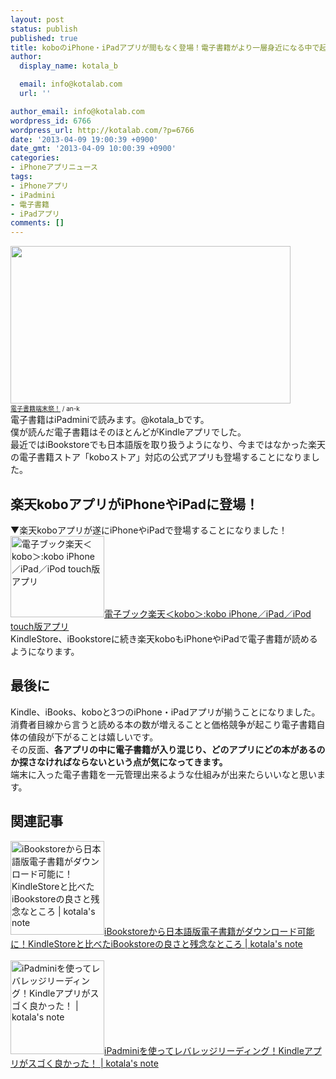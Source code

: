 ```yaml
---
layout: post
status: publish
published: true
title: koboのiPhone・iPadアプリが間もなく登場！電子書籍がより一層身近になる中で起きる問題点！
author:
  display_name: kotala_b

  email: info@kotalab.com
  url: ''

author_email: info@kotalab.com
wordpress_id: 6766
wordpress_url: http://kotalab.com/?p=6766
date: '2013-04-09 19:00:39 +0900'
date_gmt: '2013-04-09 10:00:39 +0900'
categories:
- iPhoneアプリニュース
tags:
- iPhoneアプリ
- iPadmini
- 電子書籍
- iPadアプリ
comments: []
---
```

<p><a href="http://kotalab.com/wp-content/uploads/ipadmini_121028.jpg" target="_blank"><img src="http://kotalab.com/wp-content/uploads/ipadmini_121028.jpg" alt="" title="ipadmini_121028" width="448" height="252" class="alignnone size-full wp-image-3769" /></a><br />
<span style="font-size:10px;"><a href="http://www.flickr.com/photos/an-k/4867499173/" target="_blank">電子書籍端末祭！</a> / an-k</span><br />
電子書籍はiPadminiで読みます。@kotala_bです。<br />
僕が読んだ電子書籍はそのほとんどがKindleアプリでした。<br />
最近ではiBookstoreでも日本語版を取り扱うようになり、今まではなかった楽天の電子書籍ストア「koboストア」対応の公式アプリも登場することになりました。<br />
<!--more--></p>
<h2>楽天koboアプリがiPhoneやiPadに登場！</h2>
<p>▼楽天koboアプリが遂にiPhoneやiPadで登場することになりました！<br />
<a href="http://kobo.rakuten.co.jp/application/ios/" target="_blank"><img  class="alignleft" src="http://capture.heartrails.com/150x130?http://kobo.rakuten.co.jp/application/ios/" alt="電子ブック楽天＜kobo＞:kobo iPhone／iPad／iPod touch版アプリ" width="150" height="130" /></a><a href="http://kobo.rakuten.co.jp/application/ios/" target="_blank">電子ブック楽天＜kobo＞:kobo iPhone／iPad／iPod touch版アプリ</a><a href="http://b.hatena.ne.jp/entry/http://kobo.rakuten.co.jp/application/ios/" target="_blank"><img border="0" src="http://b.hatena.ne.jp/entry/image/http://kobo.rakuten.co.jp/application/ios/" alt="" /></a><br style="clear:both;" />KindleStore、iBookstoreに続き楽天koboもiPhoneやiPadで電子書籍が読めるようになります。</p>
<h2>最後に</h2>
<p>Kindle、iBooks、koboと3つのiPhone・iPadアプリが揃うことになりました。<br />
消費者目線から言うと読める本の数が増えることと価格競争が起こり電子書籍自体の値段が下がることは嬉しいです。<br />
その反面、<strong>各アプリの中に電子書籍が入り混じり、どのアプリにどの本があるのか探さなければならないという点が気になってきます。</strong><br />
端末に入った電子書籍を一元管理出来るような仕組みが出来たらいいなと思います。</p>
<h2 class="rele">関連記事</h2>
<p><a href="http://kotalab.com/iBookstore-compare-kindlestore" target="_blank"><img  class="alignleft" src="http://kotalab.com/wp-content/uploads/ibooks_130306-448x448.png" alt="iBookstoreから日本語版電子書籍がダウンロード可能に！KindleStoreと比べたiBookstoreの良さと残念なところ | kotala's note" width="150" /></a><a href="http://kotalab.com/iBookstore-compare-kindlestore" target="_blank">iBookstoreから日本語版電子書籍がダウンロード可能に！KindleStoreと比べたiBookstoreの良さと残念なところ | kotala's note</a><br style="clear:both;" /><br />
<a href="http://kotalab.com/ipad-mini-kindle-app" target="_blank"><img  class="alignleft" src="http://kotalab.com/wp-content/uploads/IMG_0050-448x309.png" alt="iPadminiを使ってレバレッジリーディング！Kindleアプリがスゴく良かった！ | kotala's note" width="150" /></a><a href="http://kotalab.com/ipad-mini-kindle-app" target="_blank">iPadminiを使ってレバレッジリーディング！Kindleアプリがスゴく良かった！ | kotala's note</a><br style="clear:both;" /></p>
